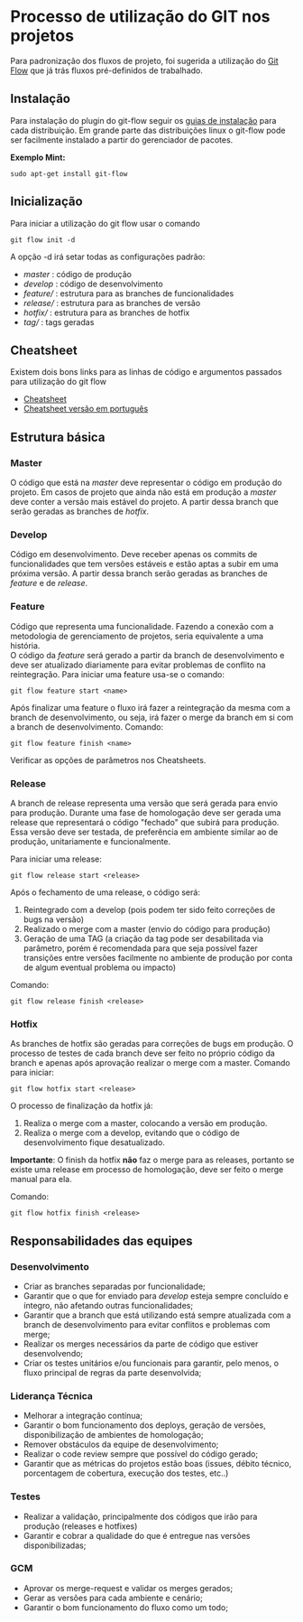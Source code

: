 # Processo de utilização do GIT nos projetos

Para padronização dos fluxos de projeto, foi sugerida a utilização do [Git Flow](https://github.com/nvie/gitflow) que já trás fluxos pré-definidos de trabalhado. 

## Instalação

Para instalação do plugin do git-flow seguir os [guias de instalação](https://github.com/nvie/gitflow/wiki/Installation) para cada distribuição. Em grande parte das distribuições linux o git-flow pode ser facilmente instalado a partir do gerenciador de pacotes. 

**Exemplo Mint:**

```
sudo apt-get install git-flow
```

## Inicialização

Para iniciar a utilização do git flow usar o comando 

```
git flow init -d
```
A opção -d irá setar todas as configurações padrão: 
- *master* : código de produção
- *develop* : código de desenvolvimento
- *feature/* : estrutura para as branches de funcionalidades
- *release/* : estrutura para as branches de versão
- *hotfix/* : estrutura para as branches de hotfix
- *tag/* : tags geradas  

## Cheatsheet

Existem dois bons links para as linhas de código e argumentos passados para utilização do git flow

* [Cheatsheet](https://github.com/nvie/gitflow/wiki/Command-Line-Arguments)
* [Cheatsheet versão em português](http://danielkummer.github.io/git-flow-cheatsheet/index.pt_BR.html)

## Estrutura básica

### Master

O código que está na *master* deve representar o código em produção do projeto. Em casos de projeto que ainda não está em produção a *master* deve conter a versão mais estável do projeto. A partir dessa branch que serão geradas as branches de *hotfix*.

### Develop

Código em desenvolvimento. Deve receber apenas os commits de funcionalidades que tem versões estáveis e estão aptas a subir em uma próxima versão. A partir dessa branch serão geradas as branches de *feature* e de *release*. 

### Feature

Código que representa uma funcionalidade. Fazendo a conexão com a metodologia de gerenciamento de projetos, seria equivalente a uma história.  
O código da *feature* será gerado a partir da branch de desenvolvimento e deve ser atualizado diariamente para evitar problemas de conflito na reintegração. 
Para iniciar uma feature usa-se o comando:

```
git flow feature start <name>
```

Após finalizar uma feature o fluxo irá fazer a reintegração da mesma com a branch de desenvolvimento, ou seja, irá fazer o merge da branch em si com a 
branch de desenvolvimento. Comando:

```
git flow feature finish <name>
```

Verificar as opções de parâmetros nos Cheatsheets. 

### Release

A branch de release representa uma versão que será gerada para envio para produção. Durante uma fase de homologação deve ser gerada uma release que representará o código "fechado" que subirá para produção. Essa versão deve ser testada, de preferência em ambiente similar ao de produção, unitariamente e funcionalmente. 

Para iniciar uma release: 

```
git flow release start <release>
```

Após o fechamento de uma release, o código será:
1. Reintegrado com a develop (pois podem ter sido feito correções de bugs na versão)
2. Realizado o merge com a master (envio do código para produção) 
3. Geração de uma TAG (a criação da tag pode ser desabilitada via parâmetro, porém é recomendada para que seja possível fazer transições entre versões facilmente no ambiente de produção por conta de algum eventual problema ou impacto) 

Comando: 

```
git flow release finish <release>
```

### Hotfix

As branches de hotfix são geradas para correções de bugs em produção. O processo de testes de cada branch deve ser feito no próprio código da branch e apenas após aprovação realizar o merge com a master. 
Comando para iniciar: 

```
git flow hotfix start <release>
```

O processo de finalização da hotfix já:
1. Realiza o merge com a master, colocando a versão em produção.
2. Realiza o merge com a develop, evitando que o código de desenvolvimento fique desatualizado. 

**Importante**: O finish da hotfix **não** faz o merge para as releases, portanto se existe uma release em processo de homologação, deve ser feito o merge manual para ela. 

Comando: 

```
git flow hotfix finish <release>
```

## Responsabilidades das equipes 

### Desenvolvimento 

- Criar as branches separadas por funcionalidade;
- Garantir que o que for enviado para *develop* esteja sempre concluído e íntegro, não afetando outras funcionalidades;
- Garantir que a branch que está utilizando está sempre atualizada com a branch de desenvolvimento para evitar conflitos e problemas com merge; 
- Realizar os merges necessários da parte de código que estiver desenvolvendo; 
- Criar os testes unitários e/ou funcionais para garantir, pelo menos, o fluxo principal de regras da parte desenvolvida; 

### Liderança Técnica 

- Melhorar a integração contínua;
- Garantir o bom funcionamento dos deploys, geração de versões, disponibilização de ambientes de homologação; 
- Remover obstáculos da equipe de desenvolvimento; 
- Realizar o code review sempre que possível do código gerado;
- Garantir que as métricas do projetos estão boas (issues, débito técnico, porcentagem de cobertura, execução dos testes, etc..) 

### Testes

- Realizar a validação, principalmente dos códigos que irão para produção (releases e hotfixes) 
- Garantir e cobrar a qualidade do que é entregue nas versões disponibilizadas;

### GCM

- Aprovar os merge-request e validar os merges gerados;
- Gerar as versões para cada ambiente e cenário; 
- Garantir o bom funcionamento do fluxo como um todo;